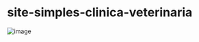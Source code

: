 # site-simples-clinica-veterinaria

![image](https://github.com/rafaelkinuts/site-simples-clinica-veterinaria/assets/149911545/4bab2d0d-26c9-4268-8c52-f21d3a110ea5)
